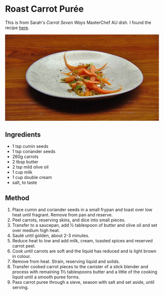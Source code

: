 
# Roast Carrot Purée # 

This is from Sarah's *Carrot Seven Ways* MasterChef AU dish. I found the recipe [here](https://10play.com.au/masterchef/recipes/carrot-seven-ways/r190614rigpv).

![carrot 7 ways](/public/images/Carrot-7-Ways.jpg)

## Ingredients ## 
- 1 tsp cumin seeds
- 1 tsp coriander seeds
- 260g carrots
- 2 tbsp butter
- 2 tsp mild olive oil
- 1 cup milk
- 1 cup double cream
- salt, to taste

## Method ## 
1. Place cumin and coriander seeds in a small frypan and toast over low heat until fragrant. Remove from pan and reserve.
2. Peel carrots, reserving skins, and dice into small pieces.
3. Transfer to a saucepan, add ½ tablespoon of butter and olive oil and set over medium high heat.
4. Sauté until golden, about 2-3 minutes.
5. Reduce heat to low and add milk, cream, toasted spices and reserved carrot peel.
6. Cook until carrots are soft and the liquid has reduced and is light brown in colour.
7. Remove from heat. Strain, reserving liquid and solids.
8. Transfer cooked carrot pieces to the canister of a stick blender and process with remaining 1½ tablespoons butter and a little of the cooking liquid until a smooth puree forms.
9. Pass carrot puree through a sieve, season with salt and set aside, until serving.

